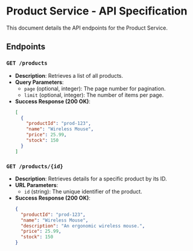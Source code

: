 # Product Service - API Specification

This document details the API endpoints for the Product Service.

## Endpoints

### `GET /products`

-   **Description**: Retrieves a list of all products.
-   **Query Parameters**:
    -   `page` (optional, integer): The page number for pagination.
    -   `limit` (optional, integer): The number of items per page.
-   **Success Response (200 OK)**:
    ```json
    [
      {
        "productId": "prod-123",
        "name": "Wireless Mouse",
        "price": 25.99,
        "stock": 150
      }
    ]
    ```

### `GET /products/{id}`

-   **Description**: Retrieves details for a specific product by its ID.
-   **URL Parameters**:
    -   `id` (string): The unique identifier of the product.
-   **Success Response (200 OK)**:
    ```json
    {
      "productId": "prod-123",
      "name": "Wireless Mouse",
      "description": "An ergonomic wireless mouse.",
      "price": 25.99,
      "stock": 150
    }
    ```
